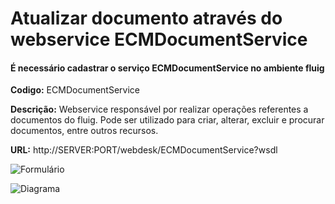 # Atualizar documento através do webservice ECMDocumentService

#### É necessário cadastrar o serviço ECMDocumentService no ambiente fluig

**Codigo:** ECMDocumentService

**Descrição:** Webservice responsável por realizar operações referentes a documentos do fluig. Pode ser utilizado para criar, alterar, excluir e procurar documentos, entre outros recursos.

**URL:** http://SERVER:PORT/webdesk/ECMDocumentService?wsdl

![Formulário](https://github.com/sergiomachadosilva/fluig-utils/blob/main/projetos/AtualizarDocumento/formulario.png)

![Diagrama](https://github.com/sergiomachadosilva/fluig-utils/blob/main/projetos/AtualizarDocumento/diagrama.png)

